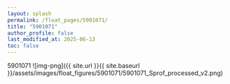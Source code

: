 ```yaml
---
layout: splash
permalink: /float_pages/5901071/
title: "5901071"
author_profile: false
last_modified_at: 2025-06-13
toc: false
---
```

 
5901071
![img-png]({{ site.url }}{{ site.baseurl }}/assets/images/float_figures/5901071/5901071_Sprof_processed_v2.png)